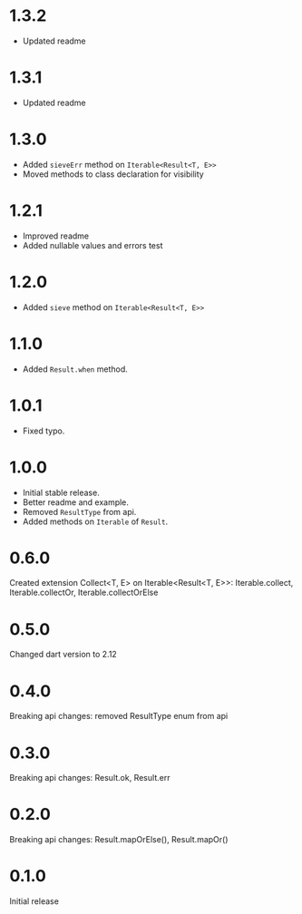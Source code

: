 
# 1.3.2

- Updated readme

# 1.3.1

- Updated readme

# 1.3.0

- Added `sieveErr` method on `Iterable<Result<T, E>>`
- Moved methods to class declaration for visibility

# 1.2.1

- Improved readme
- Added nullable values and errors test

# 1.2.0

- Added `sieve` method on `Iterable<Result<T, E>>`

# 1.1.0

- Added `Result.when` method.

# 1.0.1

- Fixed typo.

# 1.0.0

- Initial stable release.
- Better readme and example.
- Removed `ResultType` from api.
- Added methods on `Iterable` of `Result`.

# 0.6.0

Created extension Collect<T, E> on Iterable<Result<T, E>>: Iterable.collect, Iterable.collectOr, Iterable.collectOrElse

# 0.5.0

Changed dart version to 2.12

# 0.4.0

Breaking api changes: removed ResultType enum from api

# 0.3.0

Breaking api changes: Result.ok, Result.err

# 0.2.0

Breaking api changes: Result.mapOrElse(), Result.mapOr()

# 0.1.0

Initial release
